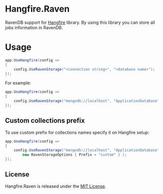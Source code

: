Hangfire.Raven
==============


RavenDB support for [Hangfire](http://hangfire.io/) library. By using this library you can store all jobs information in RavenDB.

# Usage

```csharp
app.UseHangfire(config =>
{
	config.UseRavenStorage("<connection string>", "<database name>");
});
```

For example:

```csharp
app.UseHangfire(config =>
{
	config.UseRavenStorage("mongodb://localhost", "ApplicationDatabase");
});
```

## Custom collections prefix

To use custom prefix for collections names specify it on Hangfire setup:

```csharp
app.UseHangfire(config =>
{
	config.UseRavenStorage("mongodb://localhost", "ApplicationDatabase",
  	  	new RavenStorageOptions { Prefix = "custom" } );
});
```

License
-------

Hangfire.Raven is released under the [MIT License](https://raw.githubusercontent.com/sergun/Hangfire.Mongo/master/LICENSE).
